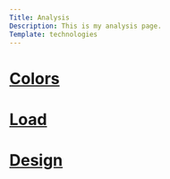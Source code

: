```yaml
---
Title: Analysis
Description: This is my analysis page.
Template: technologies
---
```


<div class="box">
<h1><a href="%base_url%?analysis/01_colors">Colors</a></h1>
</div>

<div class="box wide">
<h1><a href="%base_url%?analysis/02_load">Load</a></h1>
</div>

<div class="box wide">
<h1><a href="%base_url%?analysis/03_design_principles">Design</a></h1>
</div>
